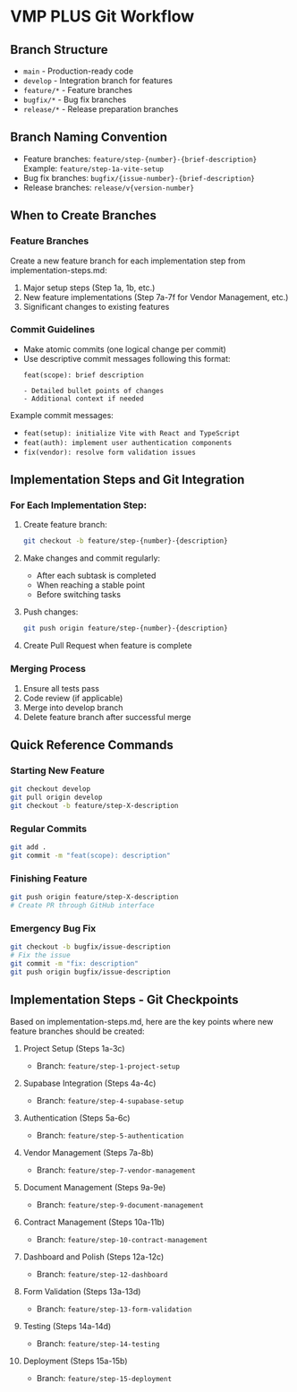# VMP PLUS Git Workflow

## Branch Structure
- `main` - Production-ready code
- `develop` - Integration branch for features
- `feature/*` - Feature branches
- `bugfix/*` - Bug fix branches
- `release/*` - Release preparation branches

## Branch Naming Convention
- Feature branches: `feature/step-{number}-{brief-description}`
  Example: `feature/step-1a-vite-setup`
- Bug fix branches: `bugfix/{issue-number}-{brief-description}`
- Release branches: `release/v{version-number}`

## When to Create Branches

### Feature Branches
Create a new feature branch for each implementation step from implementation-steps.md:
1. Major setup steps (Step 1a, 1b, etc.)
2. New feature implementations (Step 7a-7f for Vendor Management, etc.)
3. Significant changes to existing features

### Commit Guidelines
- Make atomic commits (one logical change per commit)
- Use descriptive commit messages following this format:
  ```
  feat(scope): brief description

  - Detailed bullet points of changes
  - Additional context if needed
  ```

Example commit messages:
- `feat(setup): initialize Vite with React and TypeScript`
- `feat(auth): implement user authentication components`
- `fix(vendor): resolve form validation issues`

## Implementation Steps and Git Integration

### For Each Implementation Step:
1. Create feature branch:
   ```bash
   git checkout -b feature/step-{number}-{description}
   ```

2. Make changes and commit regularly:
   - After each subtask is completed
   - When reaching a stable point
   - Before switching tasks

3. Push changes:
   ```bash
   git push origin feature/step-{number}-{description}
   ```

4. Create Pull Request when feature is complete

### Merging Process
1. Ensure all tests pass
2. Code review (if applicable)
3. Merge into develop branch
4. Delete feature branch after successful merge

## Quick Reference Commands

### Starting New Feature
```bash
git checkout develop
git pull origin develop
git checkout -b feature/step-X-description
```

### Regular Commits
```bash
git add .
git commit -m "feat(scope): description"
```

### Finishing Feature
```bash
git push origin feature/step-X-description
# Create PR through GitHub interface
```

### Emergency Bug Fix
```bash
git checkout -b bugfix/issue-description
# Fix the issue
git commit -m "fix: description"
git push origin bugfix/issue-description
```

## Implementation Steps - Git Checkpoints

Based on implementation-steps.md, here are the key points where new feature branches should be created:

1. Project Setup (Steps 1a-3c)
   - Branch: `feature/step-1-project-setup`

2. Supabase Integration (Steps 4a-4c)
   - Branch: `feature/step-4-supabase-setup`

3. Authentication (Steps 5a-6c)
   - Branch: `feature/step-5-authentication`

4. Vendor Management (Steps 7a-8b)
   - Branch: `feature/step-7-vendor-management`

5. Document Management (Steps 9a-9e)
   - Branch: `feature/step-9-document-management`

6. Contract Management (Steps 10a-11b)
   - Branch: `feature/step-10-contract-management`

7. Dashboard and Polish (Steps 12a-12c)
   - Branch: `feature/step-12-dashboard`

8. Form Validation (Steps 13a-13d)
   - Branch: `feature/step-13-form-validation`

9. Testing (Steps 14a-14d)
   - Branch: `feature/step-14-testing`

10. Deployment (Steps 15a-15b)
    - Branch: `feature/step-15-deployment` 
